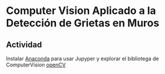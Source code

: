 # Computer Vision Aplicado a la Detección de Grietas en Muros

## Actividad

Instalar [Anaconda](https://www.anaconda.com) para usar Jupyper y explorar el bibliotega de ComputerVision [openCV](https://opencv.org)
